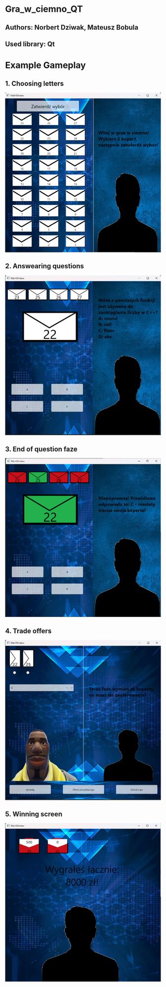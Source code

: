 # Gra_w_ciemno_QT

## Authors: Norbert Dziwak, Mateusz Bobula

## Used library: Qt

# Example Gameplay

## 1. Choosing letters

![](screenshots/1.png)

## 2. Answearing questions

![](screenshots/2.png)

## 3. End of question faze

![](screenshots/4.png)

## 4. Trade offers

![](screenshots/5.png)

## 5. Winning screen

![](screenshots/6.png)

